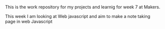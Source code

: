 This is the work repository for my projects and learnig for week 7 at Makers.

This week I am looking at Web javascript and aim to make a note taking page in web Javascript
